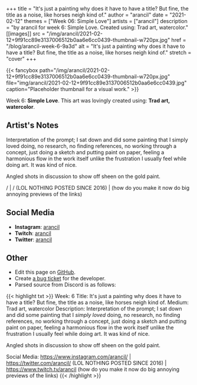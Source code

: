 +++
title =       "It's just a painting why does it have to have a title? But fine, the title as a noise, like horses neigh kind of."
author =      "arancil"
date =        "2021-02-12"
themes =      ["Week 06: Simple Love"]
artists =     ["arancil"]
description = "by arancil for week 6: Simple Love. Created using: Trad art, watercolor."
[[images]]
              src = "/img/arancil/2021-02-12+9f91cc89e3137006512b0aa6e6cc0439-thumbnail-w720px.jpg"
              href = "/blog/arancil-week-6-9a3d"
              alt = "It's just a painting why does it have to have a title? But fine, the title as a noise, like horses neigh kind of."
              stretch = "cover"
+++


{{< fancybox path="/img/arancil/2021-02-12+9f91cc89e3137006512b0aa6e6cc0439-thumbnail-w720px.jpg" file="img/arancil/2021-02-12+9f91cc89e3137006512b0aa6e6cc0439.jpg" caption="Placeholder thumbnail for a visual work." >}}


Week 6: **Simple Love**. This art was lovingly created using: **Trad art, watercolor**.

## Artist's Notes

Interpretation of the prompt; I sat down and did some painting that I simply loved doing, no research, no finding references, no working through a concept, just doing a sketch and putting paint on paper, feeling a harmonious flow in the work itself unlike the frustration I usually feel while doing art. It was kind of nice.

Angled shots in discussion to show off sheen on the gold paint.

/ | / (LOL NOTHING POSTED SINCE 2016) |  (how do you make it now do big annoying previews of the links)

## Social Media

- **Instagram**: <a href='https://instagram.com/arancil' target='_blank'>arancil</a>
- **Twitch**: <a href='https://twitch.tv/arancil' target='_blank'>arancil</a>
- **Twitter**: <a href='https://twitter.com/arancil' target='_blank'>arancil</a>

## Other

- Edit this page on [GitHub](https://github.com/teaminkling/web-refresh/edit/main/content/blog/arancil-week-6-9a3d.md).
- Create [a bug ticket](https://github.com/teaminkling/web-refresh/issues/new?assignees=&labels=bug&template=problem-report.md&title=) for the developer.
- Parsed source from Discord is as follows:

{{< highlight txt >}}
Week: 6
Title: It's just a painting why does it have to have a title? But fine, the title as a noise, like horses neigh kind of. 
Medium: Trad art, watercolor
Description: Interpretation of the prompt; I sat down and did some painting that I _simply loved_ doing, no research, no finding references, no working through a concept, just doing a sketch and putting paint on paper, feeling a harmonious flow in the work itself unlike the frustration I usually feel while doing art. It was kind of nice.

Angled shots in discussion to show off sheen on the gold paint.

Social Media: https://www.instagram.com/arancil/ | https://twitter.com/arancil/ (LOL NOTHING POSTED SINCE 2016) | https://www.twitch.tv/arancil (how do you make it now do big annoying previews of the links)
{{< /highlight >}}